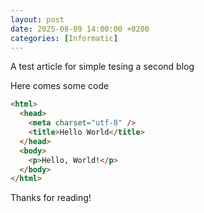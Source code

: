 ```yaml
---
layout: post
date: 2025-08-09 14:00:00 +0200
categories: [Informatic]
---
```


A test article for simple tesing a second blog

Here comes some code

```html
<html>
  <head>
    <meta charset="utf-8" />
    <title>Hello World</title>
  </head>
  <body>
    <p>Hello, World!</p>
  </body>
</html>
```

Thanks for reading!